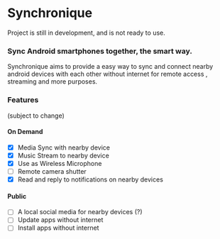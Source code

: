 # Synchronique
Project is still in development, and is not ready to use.

### Sync Android smartphones together, the smart way.
Synchronique aims to provide a easy way to sync and connect nearby android devices with each other without internet for remote access , streaming and more purposes.

### Features
(subject to change)
#### On Demand
- [x] Media Sync with nearby device
- [x] Music Stream to nearby device
- [x] Use as Wireless Microphone
- [ ] Remote camera shutter
- [x] Read and reply to notifications on nearby devices
#### Public
- [ ] A local social media for nearby devices (?)
- [ ] Update apps without internet
- [ ] Install apps without internet

